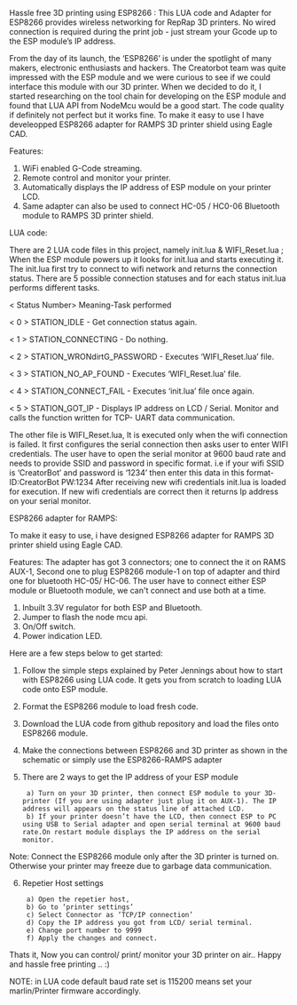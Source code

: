 
Hassle free 3D printing using ESP8266 : This LUA code and Adapter for ESP8266 provides wireless networking for RepRap 3D printers. No wired connection is required during the print job - just stream your Gcode up to the ESP module’s IP address. 

From the day of its launch, the ‘ESP8266’ is under the spotlight of many makers, electronic enthusiasts and hackers. The Creatorbot team was quite impressed with the ESP module and we were curious to see if we could interface this module with our 3D printer. When we decided to do it, I started researching on the tool chain for developing on the ESP module and found that LUA API from NodeMcu would be a good start. The code quality if definitely not perfect but it works fine.
To make it easy to use I have develeopped ESP8266 adapter for RAMPS 3D printer shield using Eagle CAD.
 
Features:
1) WiFi enabled G-Code streaming.
2) Remote control and monitor your printer.
3) Automatically displays the IP address of ESP module on your printer LCD.
4) Same adapter can also be used to connect HC-05 / HC0-06  Bluetooth module to RAMPS 3D printer shield.
 
LUA code:

There are 2 LUA code files in this project, namely init.lua & WIFI_Reset.lua ;  When the ESP module powers up it looks for init.lua and starts executing it. The init.lua first try to connect to wifi network and returns the connection status. There are 5 possible connection statuses and for each status init.lua performs different tasks.
 
< Status Number> Meaning-Task performed

< 0 > STATION_IDLE - Get connection status again.

< 1 > STATION_CONNECTING - Do nothing.

< 2 > STATION_WRONdirtG_PASSWORD -  Executes ‘WIFI_Reset.lua’ file.

< 3 > STATION_NO_AP_FOUND - Executes ‘WIFI_Reset.lua’ file.

< 4 > STATION_CONNECT_FAIL - Executes ‘init.lua’ file once again.

< 5 > STATION_GOT_IP - Displays IP address on LCD / Serial. Monitor and calls the function written for TCP- UART data communication.
 
 
  
The other file is WIFI_Reset.lua, It is executed only when the wifi connection is failed. It first configures the serial connection then asks user to enter WIFI credentials. The user have to open the serial monitor at 9600 baud rate and needs to provide SSID and password in specific format. i.e if your wifi SSID is ‘CreatorBot’ and password is ‘1234’ then enter this data in this format- 
ID:CreatorBot
PW:1234
After receiving new wifi credentials init.lua is loaded for execution. If new wifi credentials are correct then it returns Ip address on your serial monitor.
  

ESP8266 adapter for RAMPS: 

To make it easy to use, i have designed ESP8266 adapter for RAMPS 3D printer shield using Eagle CAD. 
 
Features: 
The adapter has got 3 connectors; one to connect the it on RAMS AUX-1, Second one to plug ESP8266 module-1 on top of adapter and third one for bluetooth HC-05/ HC-06. The user have to connect either ESP module or Bluetooth module, we can't connect and use both at a time.
1) Inbuilt 3.3V regulator for both ESP and Bluetooth.
2) Jumper to flash the node mcu api.
3) On/Off switch.
4) Power indication LED.
 
 
Here are a few steps below to get started:

1) Follow the simple steps explained by Peter Jennings about how to start with ESP8266 using LUA code. It gets you from scratch to loading LUA code onto ESP module.
2) Format the ESP8266 module to load fresh code.
3) Download the LUA code from github repository  and load the files onto ESP8266 module.
4) Make the connections between ESP8266 and 3D printer as shown in the schematic or simply use the ESP8266-RAMPS adapter  
5) There are 2 ways to get the IP address of your ESP module

		a) Turn on your 3D printer, then connect ESP module to your 3D- printer (If you are using adapter just plug it on AUX-1). The IP address will appears on the status line of attached LCD.
		b) If your printer doesn’t have the LCD, then connect ESP to PC using USB to Serial adapter and open serial terminal at 9600 baud rate.On restart module displays the IP address on the serial monitor.

Note: Connect the ESP8266 module only after the 3D printer is turned on. Otherwise your printer may freeze due to garbage data communication.

6) Repetier Host settings

		a) Open the repetier host,
		b) Go to ‘printer settings’ 
		c) Select Connector as ‘TCP/IP connection’
		d) Copy the IP address you got from LCD/ serial terminal.
		e) Change port number to 9999
		f) Apply the changes and connect.
    
 
Thats it, Now you can control/ print/ monitor your 3D printer on air.. Happy and hassle free printing .. :)
 
 
NOTE: in LUA code default baud rate set is 115200 means set your marlin/Printer firmware accordingly.

